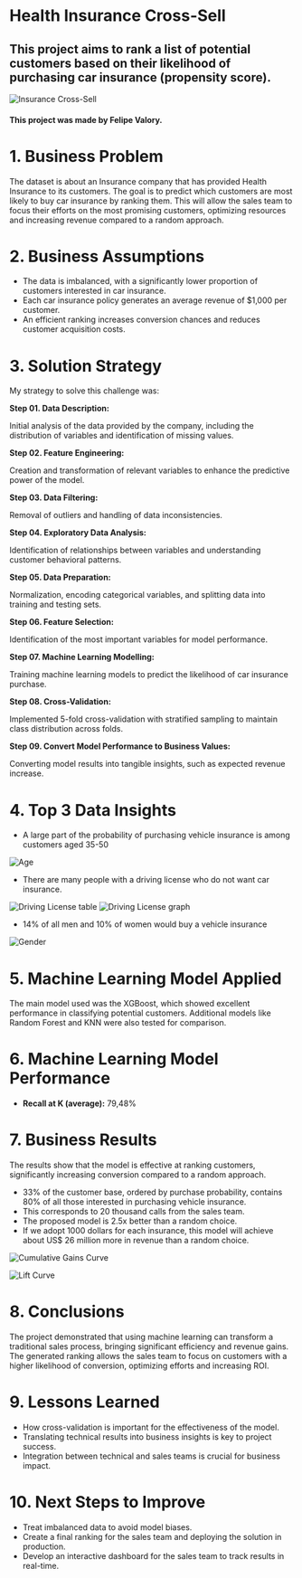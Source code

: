 # Health Insurance Cross-Sell

## This project aims to rank a list of potential customers based on their likelihood of purchasing car insurance (propensity score).

![Insurance Cross-Sell](img/cross_sell.jpg)

#### This project was made by Felipe Valory.

# 1. Business Problem

The dataset is about an Insurance company that has provided Health Insurance to its customers. The goal is to predict which customers are most likely to buy car insurance by ranking them. This will allow the sales team to focus their efforts on the most promising customers, optimizing resources and increasing revenue compared to a random approach.

# 2. Business Assumptions

- The data is imbalanced, with a significantly lower proportion of customers interested in car insurance.
- Each car insurance policy generates an average revenue of $1,000 per customer.
- An efficient ranking increases conversion chances and reduces customer acquisition costs.

# 3. Solution Strategy

My strategy to solve this challenge was:

**Step 01. Data Description:**

Initial analysis of the data provided by the company, including the distribution of variables and identification of missing values.

**Step 02. Feature Engineering:**

Creation and transformation of relevant variables to enhance the predictive power of the model.

**Step 03. Data Filtering:**

Removal of outliers and handling of data inconsistencies.

**Step 04. Exploratory Data Analysis:**

Identification of relationships between variables and understanding customer behavioral patterns.

**Step 05. Data Preparation:**

Normalization, encoding categorical variables, and splitting data into training and testing sets.

**Step 06. Feature Selection:**

Identification of the most important variables for model performance.

**Step 07. Machine Learning Modelling:**

Training machine learning models to predict the likelihood of car insurance purchase.

**Step 08. Cross-Validation:**

Implemented 5-fold cross-validation with stratified sampling to maintain class distribution across folds.

**Step 09. Convert Model Performance to Business Values:**

Converting model results into tangible insights, such as expected revenue increase.

# 4. Top 3 Data Insights

- A large part of the probability of purchasing vehicle insurance is among customers aged 35-50

![Age](img/age.jpg)

- There are many people with a driving license who do not want car insurance.

![Driving License table](img/driving_license.jpg)
![Driving License graph](img/driving_license2.jpg)

- 14% of all men and 10% of women would buy a vehicle insurance

![Gender](img/gender.jpg)

# 5. Machine Learning Model Applied

The main model used was the XGBoost, which showed excellent performance in classifying potential customers. Additional models like Random Forest and KNN were also tested for comparison.

# 6. Machine Learning Model Performance

- **Recall at K (average):** 79,48%

# 7. Business Results

The results show that the model is effective at ranking customers, significantly increasing conversion compared to a random approach.

- 33% of the customer base, ordered by purchase probability, contains 80% of all those interested in purchasing vehicle insurance.
- This corresponds to 20 thousand calls from the sales team.
- The proposed model is 2.5x better than a random choice.
- If we adopt 1000 dollars for each insurance, this model will achieve about US$ 26 million more in revenue than a random choice.

![Cumulative Gains Curve](img/cumulative_gains_curve.png)

![Lift Curve](img/lift_curve.png)

# 8. Conclusions

The project demonstrated that using machine learning can transform a traditional sales process, bringing significant efficiency and revenue gains. The generated ranking allows the sales team to focus on customers with a higher likelihood of conversion, optimizing efforts and increasing ROI.

# 9. Lessons Learned

- How cross-validation is important for the effectiveness of the model.
- Translating technical results into business insights is key to project success.
- Integration between technical and sales teams is crucial for business impact.

# 10. Next Steps to Improve

- Treat imbalanced data to avoid model biases.
- Create a final ranking for the sales team and deploying the solution in production.
- Develop an interactive dashboard for the sales team to track results in real-time.
